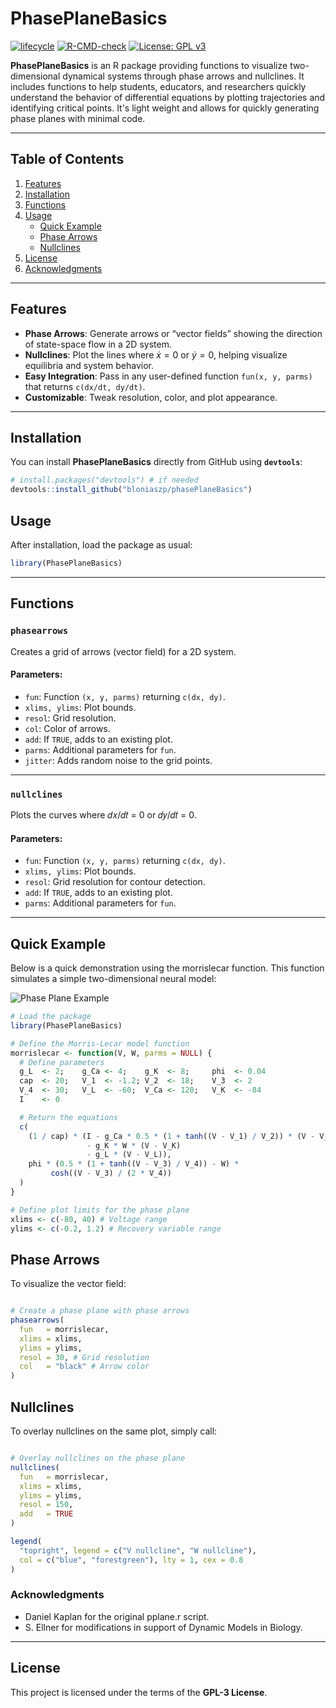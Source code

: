 # PhasePlaneBasics
<!-- badges: start -->

[![lifecycle](https://img.shields.io/badge/lifecycle-experimental-orange.svg)](https://lifecycle.r-lib.org/articles/stages.html)
[![R-CMD-check](https://github.com/bloniaszp/phasePlaneBasics/actions/workflows/R-CMD-check.yml/badge.svg)](https://github.com/bloniaszp/phasePlaneBasics/actions/workflows/R-CMD-check.yml)
[![License: GPL v3](https://img.shields.io/badge/License-GPLv3-blue.svg)](https://www.gnu.org/licenses/gpl-3.0)

<!-- badges: end -->


**PhasePlaneBasics** is an R package providing functions to visualize two-dimensional dynamical systems through phase arrows and nullclines. It includes functions to help students, educators, and researchers quickly understand the behavior of differential equations by plotting trajectories and identifying critical points. It's light weight and allows for quickly generating phase planes with minimal code.

---

## Table of Contents

1. [Features](#features)  
2. [Installation](#installation)
3. [Functions](#functions) 
4. [Usage](#usage)  
   - [Quick Example](#quick-example)  
   - [Phase Arrows](#phase-arrows)  
   - [Nullclines](#nullclines)  
5. [License](#license)  
6. [Acknowledgments](#acknowledgments)  

---

## Features

- **Phase Arrows**: Generate arrows or “vector fields” showing the direction of state-space flow in a 2D system.  
- **Nullclines**: Plot the lines where $\dot{x} = 0$ or $\dot{y} = 0$, helping visualize equilibria and system behavior.  
- **Easy Integration**: Pass in any user-defined function `fun(x, y, parms)` that returns `c(dx/dt, dy/dt)`.  
- **Customizable**: Tweak resolution, color, and plot appearance.  
---

## Installation

You can install **PhasePlaneBasics** directly from GitHub using **`devtools`**:

```r
# install.packages("devtools") # if needed
devtools::install_github("bloniaszp/phasePlaneBasics")
```

## Usage

After installation, load the package as usual:

```r
library(PhasePlaneBasics)
```

---

## Functions

### `phasearrows`
Creates a grid of arrows (vector field) for a 2D system.

#### Parameters:
- `fun`: Function `(x, y, parms)` returning `c(dx, dy)`.
- `xlims, ylims`: Plot bounds.
- `resol`: Grid resolution.
- `col`: Color of arrows.
- `add`: If `TRUE`, adds to an existing plot.
- `parms`: Additional parameters for `fun`.
- `jitter`: Adds random noise to the grid points.

---

### `nullclines`
Plots the curves where 𝑑𝑥/𝑑𝑡 = 0 or 𝑑𝑦/𝑑𝑡 = 0.

#### Parameters:
- `fun`: Function `(x, y, parms)` returning `c(dx, dy)`.
- `xlims, ylims`: Plot bounds.
- `resol`: Grid resolution for contour detection.
- `add`: If `TRUE`, adds to an existing plot.
- `parms`: Additional parameters for `fun`.

---

## Quick Example
Below is a quick demonstration using the morrislecar function. This function simulates a simple two-dimensional neural model:

![Phase Plane Example](figures/phase_plane_example.png)

```r
# Load the package
library(PhasePlaneBasics)

# Define the Morris-Lecar model function
morrislecar <- function(V, W, parms = NULL) {
  # Define parameters
  g_L  <- 2;    g_Ca <- 4;    g_K  <- 8;     phi  <- 0.04
  cap  <- 20;   V_1  <- -1.2; V_2  <- 18;    V_3  <- 2
  V_4  <- 30;   V_L  <- -60;  V_Ca <- 120;   V_K  <- -84
  I    <- 0

  # Return the equations
  c(
    (1 / cap) * (I - g_Ca * 0.5 * (1 + tanh((V - V_1) / V_2)) * (V - V_Ca)
                 - g_K * W * (V - V_K)
                 - g_L * (V - V_L)),
    phi * (0.5 * (1 + tanh((V - V_3) / V_4)) - W) *
         cosh((V - V_3) / (2 * V_4))
  )
}

# Define plot limits for the phase plane
xlims <- c(-80, 40) # Voltage range
ylims <- c(-0.2, 1.2) # Recovery variable range

```

## Phase Arrows
To visualize the vector field:

```r

# Create a phase plane with phase arrows
phasearrows(
  fun   = morrislecar,
  xlims = xlims,
  ylims = ylims,
  resol = 30, # Grid resolution
  col   = "black" # Arrow color
)

```

## Nullclines
To overlay nullclines on the same plot, simply call:

```r

# Overlay nullclines on the phase plane
nullclines(
  fun   = morrislecar,
  xlims = xlims,
  ylims = ylims,
  resol = 150, 
  add   = TRUE 
)

legend(
  "topright", legend = c("V nullcline", "W nullcline"),
  col = c("blue", "forestgreen"), lty = 1, cex = 0.8
)

```

### Acknowledgments
- Daniel Kaplan for the original pplane.r script.
- S. Ellner for modifications in support of Dynamic Models in Biology.

--- 

## License

This project is licensed under the terms of the **GPL-3 License**.
